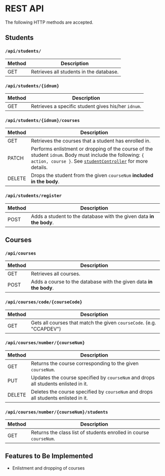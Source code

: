 # REST API

The following HTTP methods are accepted.

## Students

### ```/api/students/```

Method | Description
--- | ---
GET | Retrieves all students in the database.

### ```/api/students/{idnum}```

Method | Description
--- | ---
GET | Retrieves a specific student gives his/her ```idnum```.

### ```/api/students/{idnum}/courses```

Method | Description
--- | ---
GET | Retrieves the courses that a student has enrolled in.
PATCH | Performs enlistment or dropping of the course of the student ```idnum```. Body must include the following: ``` { action, course } ```. See [```studentController```](../controllers/studentController.js) for more details.
DELETE | Drops the student from the given ```courseNum``` **included in the body**.

### ```/api/students/register```

Method | Description
--- | ---
POST | Adds a student to the database with the given data **in the body**.

## Courses

### ```/api/courses```

Method | Description
--- | ---
GET | Retrieves all courses.
POST | Adds a course to the database with the given data **in the body**.

### ```/api/courses/code/{courseCode}```

Method | Description
--- | ---
GET | Gets all courses that match the given ```courseCode```. (e.g. "CCAPDEV")

### ```/api/courses/number/{courseNum}```

Method | Description
--- | ---
GET | Returns the course corresponding to the given ```courseNum```.
PUT | Updates the course specified by ```courseNum``` and drops all students enlisted in it.
DELETE | Deletes the course specified by ```courseNum``` and drops all students enlisted in it.

### ```/api/courses/number/{courseNum}/students```

Method | Description
--- | ---
GET | Returns the class list of students enrolled in course ```courseNum```.

## Features to Be Implemented

- Enlistment and dropping of courses
